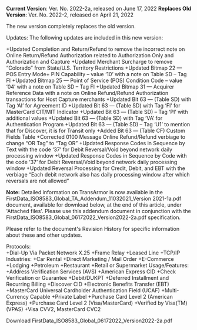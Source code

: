 **Current Version**:  Ver. No. 2022-2a, released on June 17, 2022
**Replaces Old Version**:  Ver. No. 2022-2, released on April 21, 2022

The new version completely replaces the old version.

Updates:  The following updates are included in this new version:

+Updated Completion and Return/Refund to remove the incorrect note on Online Return/Refund Authorization related to Authorization Only and Authorization and Capture
+Updated Merchant Surcharge to remove “Colorado” from State/U.S. Territory Restrictions 
+Updated Bitmap 22 — POS Entry Mode+ PIN Capability – value ‘10’ with a note on Table SD – Tag FI
+Updated Bitmap 25 — Point of Service (POS) Condition Code – value ‘04’ with a note on Table SD – Tag FI
+Updated Bitmap 31 — Acquirer Reference Data with a note on Online Refund/Refund Authorization transactions for Host Capture merchants
+Updated Bit 63 — (Table SD) with Tag ‘AI’ for Agreement ID
+Updated Bit 63 — (Table SD) with Tag ‘FI’ for MasterCard CIT/MIT Indicator
+Updated Bit 63 — (Table SD) – Tag ‘PI’ with additional values
+Updated Bit 63 — (Table SD) with Tag ‘VA’ for Authentication Program
+Updated Bit 63 — (Table SD) – Tag ‘U1’ to mention that for Discover, it is for Transit only
+Added Bit 63 — (Table CF) Custom Fields Table
+Corrected 0100 Message Online Refund/Refund verbiage to change “OR Tag” to “Tag OR”
+Updated Response Codes in Sequence by Text with the code ‘37’ for Debit Reversal/Void beyond network daily processing window
+Updated Response Codes in Sequence by Code with the code ‘37’ for Debit Reversal/Void beyond network daily processing window
+Updated Reversal Processing for Credit, Debit, and EBT with the verbiage “Each debit network also has daily processing window after which reversals are not allowed”
 

**Note:** Detailed information on TransArmor is now available in the FirstData_ISO8583_Global_TA_Addendum_11032021_Version 2021-1a.pdf document, available for download below, at the end of this article, under 'Attached files'. Please use this addendum document in conjunction with the FirstData_ISO8583_Global_06172022_Version2022-2a.pdf specification.

Please refer to the document's Revision History for specific information about these and other updates.

Protocols:	
+Dial-Up Via Packet Network X.25
+Frame Relay
+Leased Line
+TCP/IP
Industries:	
+Car Rental
+Direct Marketing / Mail Order
+E-Commerce
+Lodging
+Petroleum
+Restaurant
+Retail or Supermarket
Usage/Features:	
+Address Verification Services (AVS)
+American Express CID
+Check Verification or Guarantee
+Debit/DUKPT
+Deferred Installment and Recurring Billing
+Discover CID
+Electronic Benefits Transfer (EBT)
+MasterCard Universal Cardholder Authentication Field (UCAF)
+Multi-Currency Capable
+Private Label
+Purchase Card Level 2 (American Express)
+Purchase Card Level 2 (Visa/MasterCard)
+Verified by Visa(TM) (VPAS)
+Visa CVV2, MasterCard CVC2

Download FirstData_ISO8583_Global_06172022_Version2022-2a.pdf
